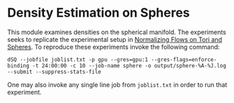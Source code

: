 # Density Estimation on Spheres


This module examines densities on the spherical manifold. The experiments seeks to replicate the experimental setup in [Normalizing Flows on Tori and Spheres](https://arxiv.org/abs/2002.02428). To reproduce these experiments invoke the following command:
```
dSQ --jobfile joblist.txt -p gpu --gres=gpu:1 --gres-flags=enforce-binding -t 24:00:00 -c 10 --job-name sphere -o output/sphere-%A-%J.log --submit --suppress-stats-file
```
One may also invoke any single line job from `joblist.txt` in order to run that experiment.
